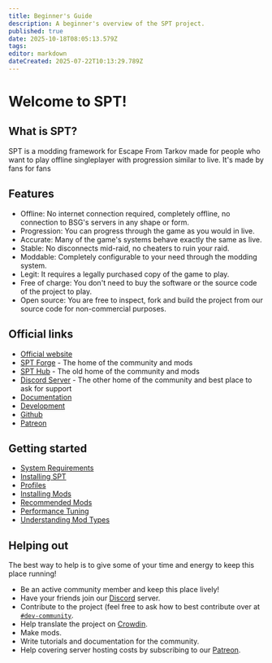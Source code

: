 ```yaml
---
title: Beginner's Guide
description: A beginner's overview of the SPT project.
published: true
date: 2025-10-18T08:05:13.579Z
tags: 
editor: markdown
dateCreated: 2025-07-22T10:13:29.789Z
---
```


# Welcome to SPT!

## What is SPT?
SPT is a modding framework for Escape From Tarkov made for people who want to play offline singleplayer with progression similar to live. It's made by fans for fans

## Features
- Offline: No internet connection required, completely offline, no connection to BSG's servers in any shape or form.
- Progression: You can progress through the game as you would in live.
- Accurate: Many of the game's systems behave exactly the same as live.
- Stable: No disconnects mid-raid, no cheaters to ruin your raid.
- Moddable: Completely configurable to your need through the modding system.
- Legit: It requires a legally purchased copy of the game to play.
- Free of charge: You don't need to buy the software or the source code of the project to play.
- Open source: You are free to inspect, fork and build the project from our source code for non-commercial purposes.

## Official links
- [Official website](https://www.sp-tarkov.com/)
- [SPT Forge](https://forge.sp-tarkov.com/) - The home of the community and mods
- [SPT Hub](https://hub.sp-tarkov.com/) - The old home of the community and mods
- [Discord Server](http://discord.sp-tarkov.com/) - The other home of the community and best place to ask for support
- [Documentation](https://docs.sp-tarkov.com/)
- [Development](https://dev.sp-tarkov.com/)
- [Github](https://github.com/sp-tarkov/)
- [Patreon](https://www.patreon.com/sptarkov)

## Getting started
- [System Requirements](/system-requirements)
- [Installing SPT](/Installation_Guide)
- [Profiles](/Profiles)
- [Installing Mods](/Installing_Mods)
- [Recommended Mods](/Recommended_Mods_40)
- [Performance Tuning](/Performance_Tuning)
- [Understanding Mod Types](/Mod_Types)

## Helping out
The best way to help is to give some of your time and energy to keep this place running!
- Be an active community member and keep this place lively!
- Have your friends join our [Discord](http://discord.sp-tarkov.com/) server.
- Contribute to the project (feel free to ask how to best contribute over at ⁠[`#dev-community`](https://discord.com/channels/875684761291599922/875707258074447904).
- Help translate the project on [Crowdin](https://crowdin.com/project/spt-translation).
- Make mods.
- Write tutorials and documentation for the community.
- Help covering server hosting costs by subscribing to our [Patreon](https://www.patreon.com/sptarkov).